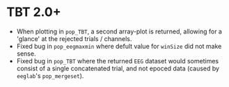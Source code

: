 # TBT 2.0+

- When plotting in `pop_TBT`, a second array-plot is returned, allowing for a 'glance' at the rejected trials / channels.
- Fixed bug in `pop_eegmaxmin` where defult value for `winSize` did not make sense.
- Fixed bug in `pop_TBT` where the returned `EEG` dataset would sometimes consist of a single concatenated trial, and not epoced data (caused by `eeglab`'s `pop_mergeset`).
